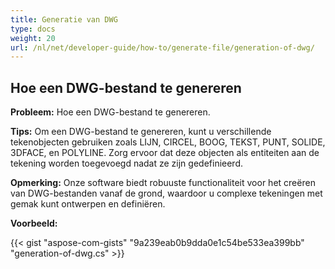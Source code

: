 ```yaml
---
title: Generatie van DWG
type: docs
weight: 20
url: /nl/net/developer-guide/how-to/generate-file/generation-of-dwg/
---
```


## **Hoe een DWG-bestand te genereren**

**Probleem:** Hoe een DWG-bestand te genereren.

**Tips:** Om een DWG-bestand te genereren, kunt u verschillende tekenobjecten gebruiken zoals LIJN, CIRCEL, BOOG, TEKST, PUNT, SOLIDE, 3DFACE, en POLYLINE. Zorg ervoor dat deze objecten als entiteiten aan de tekening worden toegevoegd nadat ze zijn gedefinieerd.

**Opmerking:** Onze software biedt robuuste functionaliteit voor het creëren van DWG-bestanden vanaf de grond, waardoor u complexe tekeningen met gemak kunt ontwerpen en definiëren.

**Voorbeeld:**

{{< gist "aspose-com-gists" "9a239eab0b9dda0e1c54be533ea399bb" "generation-of-dwg.cs" >}}

